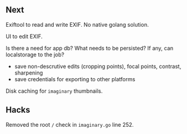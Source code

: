 
## Next


Exiftool to read and write EXIF. No native golang solution.

UI to edit EXIF.


Is there a need for app db? What needs to be persisted? If any, can localstorage to the job?
 - save non-descrutive edits (cropping points), focal points, contrast, sharpening
 - save credentials for exporting to other platforms
 
Disk caching for `imaginary` thumbnails.
 
 
 ## Hacks
 
Removed the root `/` check in `imaginary.go` line 252.